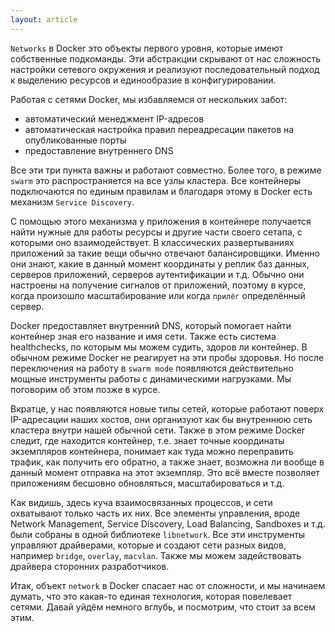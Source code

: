 ```yaml
---
layout: article
---
```


`Networks` в Docker это объекты первого уровня, которые имеют собственные подкоманды. Эти абстракции скрывают от нас сложность настройки сетевого окружения и реализуют последовательный подход к выделению ресурсов и единообразие в конфигурировании.

Работая с сетями Docker, мы избавляемся от нескольких забот:
-   автоматический менеджмент IP-адресов
-   автоматическая настройка правил переадресации пакетов на опубликованные порты
-   предоставление внутреннего DNS

Все эти три пункта важны и работают совместно. Более того, в режиме `swarm` это распространяется на все узлы кластера. Все контейнеры подключаются по единым правилам и благодаря этому в Docker есть механизм `Service Discovery`.

С помощью этого механизма у приложения в контейнере получается найти нужные для работы ресурсы и другие части своего сетапа, с которыми оно взаимодействует. В классических развертываниях приложений за такие вещи обычно отвечают балансировщики. Именно они знают, какие в данный момент координаты у реплик баз данных, серверов приложений, серверов аутентификации и т.д. Обычно они настроены на получение сигналов от приложений, поэтому в курсе, когда произошло масштабирование или когда `прилёг` определённый сервер.

Docker предоставляет внутренний DNS, который помогает найти контейнер зная его название и имя сети. Также есть система healthchecks, по которым мы можем судить, здоров ли контейнер. В обычном режиме Docker не реагирует на эти пробы здоровья. Но после переключения на работу в `swarm mode` появляются действительно мощные инструменты работы с динамическими нагрузками. Мы поговорим об этом позже в курсе. 

Вкратце, у нас появляются новые типы сетей, которые работают поверх IP-адресации наших хостов, они организуют как бы внутреннюю сеть кластера внутри нашей обычной сети. Также в этом режиме Docker следит, где находится контейнер, т.е. знает точные координаты экземпляров контейнера, понимает как туда можно переправить трафик, как получить его обратно, а также знает, возможна ли вообще в данный момент отправка на этот экземпляр. Это всё вместе позволяет приложениям бесшовно обновляться, масштабироваться и т.д.

Как видишь, здесь куча взаимосвязанных процессов, и сети охватывают только часть их них. Все элементы управления, вроде Network Management, Service Discovery, Load Balancing, Sandboxes и т.д. были собраны в одной библиотеке `libnetwork`. Все эти инструменты управляют драйверами, которые и создают сети разных видов, например `bridge`, `overlay`, `macvlan`. Также мы можем задействовать драйвера сторонних разработчиков.

Итак, объект `network` в Docker спасает нас от сложности, и мы начинаем думать, что это какая-то единая технология, которая повелевает сетями. Давай уйдём немного вглубь, и посмотрим, что стоит за всем этим.

